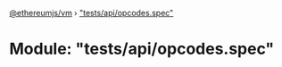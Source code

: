 [@ethereumjs/vm](../README.md) › ["tests/api/opcodes.spec"](_tests_api_opcodes_spec_.md)

# Module: "tests/api/opcodes.spec"


